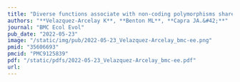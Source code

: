 ```yaml
---
title: "Diverse functions associate with non-coding polymorphisms shared between humans and chimpanzees"
authors: "**Velazquez-Arcelay K**, **Benton ML**, **Capra JA.&#42;**"
journal: "BMC Ecol Evol"
pub_date: "2022-05-23"
image: "/static/img/pub/2022-05-23_Velazquez-Arcelay_bmc-ee.png"
pmid: "35606693"
pmcid: "PMC9125839"
pdf: "/static/pdfs/2022-05-23_Velazquez-Arcelay_bmc-ee.pdf"
url: 
---
```

